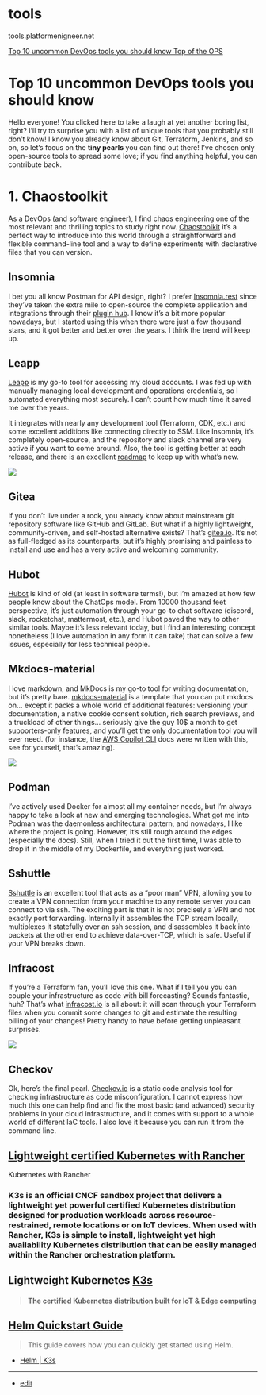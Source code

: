 # tools
tools.platformenigneer.net


[Top 10 uncommon DevOps tools you should know  Top of the OPS](https://medium.com/leapp-cloud/top-10-uncommon-devops-tools-you-should-know-91dadde9777e)

# Top 10 uncommon DevOps tools you should know

Hello everyone! You clicked here to take a laugh at yet another boring list, right? I’ll try to surprise you with a list of unique tools that you probably still don’t know! I know you already know about Git, Terraform, Jenkins, and so on, so let’s focus on the **tiny pearls** you can find out there! I’ve chosen only open-source tools to spread some love; if you find anything helpful, you can contribute back.

# 1\. Chaostoolkit

As a DevOps (and software engineer), I find chaos engineering one of the most relevant and thrilling topics to study right now. [Chaostoolkit](http://chaostoolkit.org/) it’s a perfect way to introduce into this world through a straightforward and flexible command-line tool and a way to define experiments with declarative files that you can version.

## Insomnia

I bet you all know Postman for API design, right? I prefer [Insomnia.rest](http://insomnia.rest/) since they’ve taken the extra mile to open-source the complete application and integrations through their [plugin hub](https://insomnia.rest/plugins). I know it’s a bit more popular nowadays, but I started using this when there were just a few thousand stars, and it got better and better over the years. I think the trend will keep up.

## Leapp

[Leapp](https://github.com/Noovolari/leapp) is my go-to tool for accessing my cloud accounts. I was fed up with manually managing local development and operations credentials, so I automated everything most securely. I can’t count how much time it saved me over the years.

It integrates with nearly any development tool (Terraform, CDK, etc.) and some excellent additions like connecting directly to SSM. Like Insomnia, it’s completely open-source, and the repository and slack channel are very active if you want to come around. Also, the tool is getting better at each release, and there is an excellent [roadmap](https://roadmap.leapp.cloud/tabs/4-in-progress) to keep up with what’s new.

![](https://miro.medium.com/max/1400/0*2c4eQfzVmBPBTEHU)

## Gitea

If you don’t live under a rock, you already know about mainstream git repository software like GitHub and GitLab. But what if a highly lightweight, community-driven, and self-hosted alternative exists? That’s [gitea.io](http://gitea.io/). It’s not as full-fledged as its counterparts, but it’s highly promising and painless to install and use and has a very active and welcoming community.

## Hubot

[Hubot](https://hubot.github.com/) is kind of old (at least in software terms!), but I’m amazed at how few people know about the ChatOps model. From 10000 thousand feet perspective, it’s just automation through your go-to chat software (discord, slack, rocketchat, mattermost, etc.), and Hubot paved the way to other similar tools. Maybe it’s less relevant today, but I find an interesting concept nonetheless (I love automation in any form it can take) that can solve a few issues, especially for less technical people.

## Mkdocs-material

I love markdown, and MkDocs is my go-to tool for writing documentation, but it’s pretty bare. [mkdocs-material](https://squidfunk.github.io/mkdocs-material/) is a template that you can put mkdocs on… except it packs a whole world of additional features: versioning your documentation, a native cookie consent solution, rich search previews, and a truckload of other things… seriously give the guy 10$ a month to get supporters-only features, and you’ll get the only documentation tool you will ever need. (for instance, the [AWS Copilot CLI](https://aws.github.io/copilot-cli/) docs were written with this, see for yourself, that’s amazing).

![](https://miro.medium.com/max/1400/0*9tslhhA7-HX76Eyx)

## Podman

I’ve actively used Docker for almost all my container needs, but I’m always happy to take a look at new and emerging technologies. What got me into Podman was the daemonless architectural pattern, and nowadays, I like where the project is going. However, it’s still rough around the edges (especially the docs). Still, when I tried it out the first time, I was able to drop it in the middle of my Dockerfile, and everything just worked.

## Sshuttle

[Sshuttle](https://github.com/sshuttle/sshuttle) is an excellent tool that acts as a “poor man” VPN, allowing you to create a VPN connection from your machine to any remote server you can connect to via ssh. The exciting part is that it is not precisely a VPN and not exactly port forwarding. Internally it assembles the TCP stream locally, multiplexes it statefully over an ssh session, and disassembles it back into packets at the other end to achieve data-over-TCP, which is safe. Useful if your VPN breaks down.


## Infracost

If you’re a Terraform fan, you’ll love this one. What if I tell you you can couple your infrastructure as code with bill forecasting? Sounds fantastic, huh? That’s what [infracost.io](http://infracost.io/) is all about: it will scan through your Terraform files when you commit some changes to git and estimate the resulting billing of your changes! Pretty handy to have before getting unpleasant surprises.

![](https://miro.medium.com/max/1400/0*0QZJp_5oyoJsip3Z)


## Checkov

Ok, here’s the final pearl. [Checkov.io](http://checkov.io/) is a static code analysis tool for checking infrastructure as code misconfiguration. I cannot express how much this one can help find and fix the most basic (and advanced) security problems in your cloud infrastructure, and it comes with support to a whole world of different IaC tools. I also love it because you can run it from the command line.

## [Lightweight certified Kubernetes with Rancher](https://www.rancher.com/products/k3s)

Kubernetes with Rancher

### K3s is an official CNCF sandbox project that delivers a lightweight yet powerful certified Kubernetes distribution designed for production workloads across resource-restrained, remote locations or on IoT devices. When used with Rancher, K3s is simple to install, lightweight yet high availability Kubernetes distribution that can be easily managed within the Rancher orchestration platform.


## Lightweight Kubernetes [K3s](https://k3s.io/)


> 
> #### The certified Kubernetes distribution built for IoT & Edge computing



## [Helm  Quickstart Guide](https://helm.sh/docs/intro/quickstart/)

> This guide covers how you can quickly get started using Helm.

+ [Helm | K3s](https://docs.k3s.io/helm)




---

+ [edit](https://github.com/platform-engineer/tools/edit/main/README.md)

